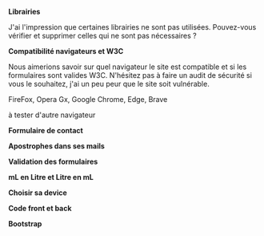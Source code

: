 **Librairies**

J'ai l'impression que certaines librairies ne sont pas utilisées. 
Pouvez-vous vérifier et supprimer celles qui ne sont pas nécessaires ?
<!-- TODO -->

**Compatibilité navigateurs et W3C** 

Nous aimerions savoir sur quel navigateur le site est compatible et si les formulaires sont valides W3C.
N'hésitez pas à faire un audit de sécurité si vous le souhaitez, j'ai un peu peur que le site soit vulnérable.

FireFox, Opera Gx, Google Chrome, Edge, Brave

à tester d'autre navigateur 

<!-- Fini  -->

**Formulaire de contact**

<!-- 
Pouvez-vous faire en sorte que le formulaire de contact nous envoie un email ?
De plus, la validation du formulaire est un peu violente.. pouvez-vous l'adoucir et rendre le formulaire plus "user friendly" ? 
-->

**Apostrophes dans ses mails**

<!-- 
L'utilisateur peut envoyer des mails avec des apostrophes sans erreurs 
-->

**Validation des formulaires**

<!-- 
Je n'ai pas trop compris comment fonctionne l'envoi de formulaire. 
Pouvez-vous regarder cela et uniformiser si besoin ? Nous avons besoin de faire les calculs côté serveur et non côté client. (pour les logs d'analytics)
Nous avons aussi besoin d'une validation côté back, je n'ai pas l'impression que cela soit le cas actuellement. 
-->


**mL en Litre et Litre en mL**

<!-- 
L'utilisateur peut convertir des millilitres en litres et des litres en millilitres 
-->

**Choisir sa device**

<!-- 
Un utilisateur nous a demandé de pouvoir choisir sa devise (ex: CAD vers JPY / GBP vers USD) dans le formulaire euro-dollars. 
-->

**Code front et back**

<!-- 
Il y a beaucoup de code inutile dans le projet.
Pouvez-vous faire le ménage et supprimer tout ce qui n'est pas utilisé ? 
-->

 <!-- Peut être d'autre bout de code qui ne sont pas utilisé mais 2 fonction pas utilisée de sûr -->

**Bootstrap**

<!--
Bootstrap, comme de nombreuses librairies, semble être chargé depuis un CDN. 
Il serait préférable de le télécharger et de le charger localement. 
Qu'en pensez-vous ?  

J'ai aussi remarqué que bootstrap est en version 4 alors que la version 5 est sortie récemment. 
-->


<!-- Fini  -->


<!-- Code pas utiliser -->

<!-- Fichier database.php, ligne 75-78, fonction find pas utilisée -->
<!-- Fichier router.php, ligne 33-36, fonction redirect pas utilisée -->